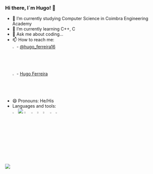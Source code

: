 ### Hi there, I´m Hugo! 👋



- 🔭 I’m currently studying Computer Science in Coimbra Engineering Academy 
- 🌱 I’m currently learning C++, C
- 💬 Ask me about coding...
- 📫 How to reach me: <br>
<img src="https://img.icons8.com/color/48/000000/twitter--v1.png" width=2% height=2%> - [@hugo_ferreira16](https://twitter.com/hugo_ferreira16) <br>
<img src="https://img.icons8.com/material-rounded/24/000000/linkedin--v1.png" width=2% height=2%> - [Hugo Ferreira](https://www.linkedin.com/in/hugo-ferreira-aa6390230)
- 😄 Pronouns: He/His
- Languages and tools: <br>
  <img src="https://upload.wikimedia.org/wikipedia/commons/thumb/1/18/ISO_C%2B%2B_Logo.svg/640px-ISO_C%2B%2B_Logo.svg.png" width=3% height=3%> 
  <img src="https://img.icons8.com/fluency/48/000000/linkedin.png"/>
  <img src="https://upload.wikimedia.org/wikipedia/commons/thumb/6/61/HTML5_logo_and_wordmark.svg/1200px-HTML5_logo_and_wordmark.svg.png" width=4% height=4%>  <img src="https://upload.wikimedia.org/wikipedia/commons/thumb/d/d5/CSS3_logo_and_wordmark.svg/1200px-CSS3_logo_and_wordmark.svg.png" width=3% height=3%>  <img src="https://i1.wp.com/www.paragonnamibia.com/wp-content/uploads/2016/03/js-logo.png?fit=500%2C500&ssl=1&w=640" width=4% height=4%><img 
src="https://dataplatformlabs.com/wp-content/uploads/2017/07/azure-sql-cover-e1457998199378.png" width=4% height=4%> <img src="https://upload.wikimedia.org/wikipedia/commons/thumb/9/9a/Visual_Studio_Code_1.35_icon.svg/2048px-Visual_Studio_Code_1.35_icon.svg.png" width=3% height=3%>  <img src="https://resources.jetbrains.com/storage/products/clion/img/meta/clion_logo_300x300.png" width=3% height=3%>

<img src="https://github-readme-stats.vercel.app/api?username=hooper1337&&show_icons=true&title_color=ffffff&icon_color=bb2acf&text_color=daf7dc&bg_color=151515">
